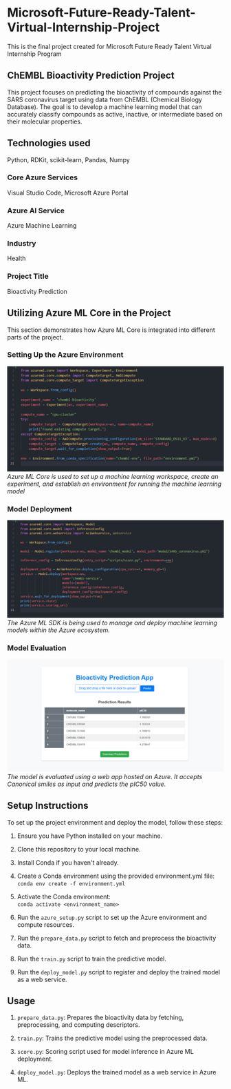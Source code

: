 # Microsoft-Future-Ready-Talent-Virtual-Internship-Project

This is the final project created for Microsoft Future Ready Talent Virtual Internship Program

## ChEMBL Bioactivity Prediction Project

This project focuses on predicting the bioactivity of compounds against the SARS coronavirus target using data from ChEMBL (Chemical Biology Database). The goal is to develop a machine learning model that can accurately classify compounds as active, inactive, or intermediate based on their molecular properties.

## Technologies used
Python, RDKit, scikit-learn, Pandas, Numpy

### Core Azure Services
Visual Studio Code, Microsoft Azure Portal

### Azure AI Service
Azure Machine Learning

### Industry
Health

### Project Title
Bioactivity Prediction

## Utilizing Azure ML Core in the Project
This section demonstrates how Azure ML Core is integrated into different parts of the project.

### Setting Up the Azure Environment
![Azure Setup](images/azure_setup.png)
*Azure ML Core is used to set up a machine learning workspace, create an experiment, and establish an environment for running the machine learning model*

### Model Deployment
![Model Deployment](images/deploy_model.png)
*The Azure ML SDK is being used to manage and deploy machine learning models within the Azure ecosystem.*

### Model Evaluation
![Model Evaluation](images/predicted.png)
*The model is evaluated using a web app hosted on Azure. It accepts Canonical smiles as input and predicts the pIC50 value.*

## Setup Instructions
To set up the project environment and deploy the model, follow these steps:

1. Ensure you have Python installed on your machine.

2. Clone this repository to your local machine.

3. Install Conda if you haven't already.

4. Create a Conda environment using the provided environment.yml file:<br>
```conda env create -f environment.yml```

5. Activate the Conda environment:<br>
```conda activate <environment_name>```

6. Run the ```azure_setup.py``` script to set up the Azure environment and compute resources.

7. Run the ```prepare_data.py``` script to fetch and preprocess the bioactivity data.

8. Run the ```train.py``` script to train the predictive model.

9. Run the ```deploy_model.py``` script to register and deploy the trained model as a web service.

## Usage
1. ```prepare_data.py```: Prepares the bioactivity data by fetching, preprocessing, and computing descriptors.

2. ```train.py```: Trains the predictive model using the preprocessed data.

3. ```score.py```: Scoring script used for model inference in Azure ML deployment.

4. ```deploy_model.py```: Deploys the trained model as a web service in Azure ML.